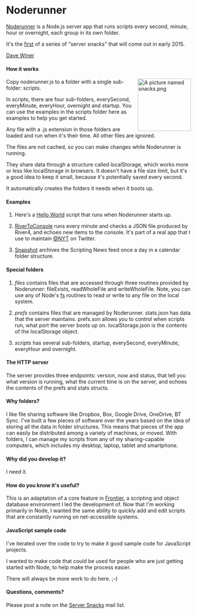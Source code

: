 Noderunner
==========

<a href="http://noderunner.org/">Noderunner</a> is a Node.js server app that runs scripts every second, minute, hour or overnight, each group in its own folder. 

It's the <a href="http://scripting.com/2014/12/28/forReviewNoderunner.html">first</a> of a series of "server snacks" that will come out in early 2015. 

<a href="http://scripting.com/">Dave Winer</a> 

#### How it works
<img src="http://scripting.com/2014/12/28/snacks.png" width="145" height="143" border="0" align="right" alt="A picture named snacks.png">Copy noderunner.js to a folder with a single sub-folder: scripts. 
In scripts, there are four sub-folders, everySecond, everyMinute, everyHour, overnight and startup. You can use the examples in the scripts folder here as examples to help you get started.

Any file with a .js extension in those folders are loaded and run when it's their time. All other files are ignored.

The files are not cached, so you can make changes while Noderunner is running.

They share data through a structure called localStorage, which works more or less like localStorage in browsers. It doesn't have a file size limit, but it's a good idea to keep it small, because it's potentially saved every second. 

It automatically creates the folders it needs when it boots up.

#### Examples

1. Here's a <a href="https://github.com/scripting/noderunner/blob/master/scripts/startup/hello.js">Hello World</a> script that runs when Noderunner starts up.

2. <a href="https://github.com/scripting/noderunner/blob/master/scripts/everyMinute/rivertoconsole.js">RiverToConsole</a> runs every minute and checks a JSON file produced by River4, and echoes new items to the console. It's part of a real app that I use to maintain <a href="https://twitter.com/nyt">@NYT</a> on Twitter. 

3. <a href="https://github.com/scripting/noderunner/blob/master/scripts/overnight/snapshot.js">Snapshot</a> archives the Scripting News feed once a day in a calendar folder structure.

#### Special folders

1. *files* contains files that are accessed through three routines provided by Noderunner: fileExists, readWholeFile and writeWholeFile. Note, you can use any of Node's <a href="http://nodejs.org/api/fs.html">fs</a> routines to read or write to any file on the local system. 

2. *prefs* contains files that are managed by Noderunner. stats.json has data that the server maintains. prefs.son allows you to control when scripts run, what port the server boots up on. localStorage.json is the contents of the localStorage object. 

3. *scripts* has several sub-folders, startup, everySecond, everyMinute, everyHour and overnight. 

#### The HTTP server

The server provides three endpoints: version, now and status, that tell you what version is running, what the current time is on the server, and echoes the contents of the prefs and stats structs. 
#### Why folders?
I like file sharing software like Dropbox, Box, Google Drive, OneDrive, BT Sync. I've built a few pieces of software over the years based on the idea of storing all the data in folder structures. This means that pieces of the app can easily be distributed among a variety of machines, or moved. With folders, I can manage my scripts from any of my sharing-capable computers, which includes my desktop, laptop, tablet and smartphone. 
#### Why did you develop it?
I need it.
#### How do you know it's useful?
This is an adaptation of a core feature in <a href="http://hellofrontier.com/">Frontier</a>, a scripting and object database environment I led the development of. Now that I'm working primarily in Node, I wanted the same ability to quickly add and edit scripts that are constantly running on net-accessible systems. 

#### JavaScript sample code

I've iterated over the code to try to make it good sample code for JavaScript projects. 

I wanted to make code that could be used for people who are just getting started with Node, to help make the process easier.

There will always be more work to do here. ;-)

#### Questions, comments?

Please post a note on the <a href="https://groups.google.com/forum/#!forum/server-snacks">Server Snacks</a> mail list. 




